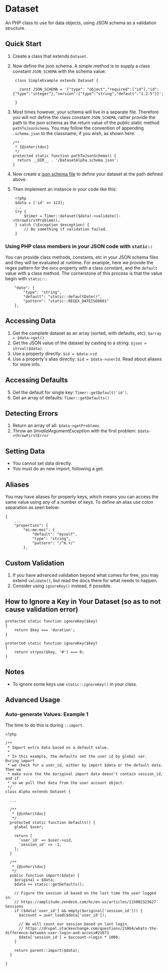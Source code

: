 # Dataset

An PHP class to use for data objects, using JSON schema as a validation structure.

## Quick Start

1. Create a class that extends `Dataset`.
1. Now define the json schema.  A simple method is to supply a class constant `JSON_SCHEMA` with the schema value:

        class SimpleExample extends Dataset {
        
          const JSON_SCHEMA = '{"type": "object","required":["id"],"id":{"type":"integer"},"version":{"type":"string","default":"1.2.5"}}';
        
        }  
  
1. Most times however, your schema will live in a separate file.  Therefore you will not define the class constant `JSON_SCHEMA`, rather provide the path to the json schema as the return value of the public static method `pathToJsonSchema`.  You may follow the convention of appending `.schema.json` to the classname, if you wish, as shown here:

       /**
        * {@inheritdoc}
        */
       protected static function pathToJsonSchema() {
         return __DIR__ . '/DatasetAlpha.schema.json';
       }
 
1. Now create a [json schema file](https://json-schema.org/latest/json-schema-validation.html#rfc.section.10) to define your dataset at the path defined above.   
3. Then implement an instance in your code like this:
    
        <?php
        $data = ['id' => 123];
        ...
        try {
            $timer = Timer::dataset($data)->validate()->throwFirstProblem();
        } catch (\Exception $exception) {
            // Do something if validation failed.
        }

### Using PHP class members in your JSON code with `static::`

You can provide class methods, constants, etc in your JSON schema files and they will be evaluated at runtime.  For example, here we provide the regex pattern for the `date` property with a class constant, and the `default` value with a class method.  The cornerstone of this process is that the value begin with `static::`.

        "date": {
            "type": "string",
            "default": "static::defaultDate()",
            "pattern": "static::REGEX_DATEISO8601"
        },
        
## Accessing Data

1. Get the complete dataset as an array (sorted, with defaults, etc): `$array = $data->get()`
2. Get the JSON value of the dataset by casting to a string: `$json = strval($data)`.
3. Use a property directly: `$id = $data->id`
4. Use a property's alias directly: `$id = $data->userId`.  Read about aliases for more info.

## Accessing Defaults

5. Get the default for single key: `Timer::getDefault('id')`.
6. Get an array of defaults: `Timer::getDefaults()`

## Detecting Errors

1. Return an array of all: `$data->getProblems`.
1. Throw an _\InvalidArgumentException_ with the first problem: `$data->throwFirstError`

## Setting Data

* You cannot set data directly.
* You must do an new import, following a get.


## Aliases

You may have aliases for property keys, which means you can access the same value using any of a number of keys.  To define an alias use colon separation as seen below:

    {
        ...
        "properties": {
            "mi:me:moi": {
                "default": "myself",
                "type": "string",
                "pattern": "/^m.+/"
            },

## Custom Validation

1. If you have advanced validation beyond what comes for free, you may extend `validate()`, but read the docs there for what needs to happen.
2. Consider using `ignoreKey()` instead, if possible.

## How to Ignore a Key in Your Dataset (so as to not cause validation error)

    protected static function ignoreKey($key)
    {
        return $key === 'duration';
    }

    protected static function ignoreKey($key)
    {
        return strpos($key, '#') === 0;
    }

## Notes

* To ignore some keys use `static::ignoreKey()` in your class.

## Advanced Usage

### Auto-generate Values: Example 1

The time to do this is during `::import`. 

    <?php
    
    /**
     * Import extra data based on a default value.
     *
     * In this example, the defaults set the user id by global var.  During import
     * we check for a user_id, either by import $data or the default data.  Then we
     * make sure the the $original import data doesn't contain session_id, and if
     * so we pull that data from the user account object.
     */
    class Alpha extends Dataset {
    
      ... 
      
      /**
       * {@inheritdoc}
       */
      protected static function defaults() {
        global $user;
    
        return [
          'user_id' => $user->uid,
          'session_id' => -1,
        ];
      }
    
      /**
       * {@inheritdoc}
       */
      public function import($data) {
        $original = $data;
        $data += static::getDefaults();
    
        // Figure the session id based on the last time the user logged in.
        // https://amplitude.zendesk.com/hc/en-us/articles/115002323627-Sessions
        if ($data['user_id'] && empty($original['session_id'])) {
          $account = user_load($data['user_id']);
    
          // We will count our session based on last login.
          // https://drupal.stackexchange.com/questions/21864/whats-the-difference-between-user-login-and-access#21873
          $data['session_id'] = $account->login * 1000;
        }
    
        return parent::import($data);
      }
      
    }
